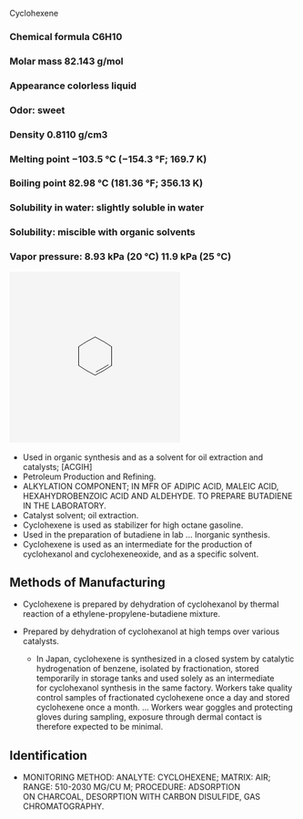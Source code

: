 Cyclohexene 
 
### Chemical formula  C6H10
### Molar mass  82.143 g/mol
### Appearance  colorless liquid
### Odor:  sweet
### Density 0.8110 g/cm3
### Melting point −103.5 °C (−154.3 °F; 169.7 K)
### Boiling point 82.98 °C (181.36 °F; 356.13 K)
### Solubility in water: slightly soluble in water
### Solubility:  miscible with organic solvents
### Vapor pressure:  8.93 kPa (20 °C) 11.9 kPa (25 °C)


![cyclohexenemolecule](../images/cyclohexenemolecule.png)

* Used in organic synthesis and as a solvent for oil extraction and catalysts; \[ACGIH\]  
* Petroleum Production and Refining.  
* ALKYLATION COMPONENT; IN MFR OF ADIPIC ACID, MALEIC ACID, HEXAHYDROBENZOIC ACID AND ALDEHYDE. TO PREPARE BUTADIENE IN THE LABORATORY.  
* Catalyst solvent; oil extraction.  
* Cyclohexene is used as stabilizer for high octane gasoline.  
* Used in the preparation of butadiene in lab ... Inorganic synthesis.  
* Cyclohexene is used as an intermediate for the production of cyclohexanol and cyclohexeneoxide, and as a specific solvent.

## Methods of Manufacturing

* Cyclohexene is prepared by dehydration of cyclohexanol by thermal reaction of a ethylene-propylene-butadiene mixture.  
* Prepared by dehydration of cyclohexanol at high temps over various catalysts.  
    
  * In Japan, cyclohexene is synthesized in a closed system by catalytic hydrogenation of benzene, isolated by fractionation, stored temporarily in storage tanks and used solely as an intermediate for cyclohexanol synthesis in the same factory. Workers take quality control samples of fractionated cyclohexene once a day and stored cyclohexene once a month. ... Workers wear goggles and protecting gloves during sampling, exposure through dermal contact is therefore expected to be minimal.

## Identification

* MONITORING METHOD: ANALYTE: CYCLOHEXENE; MATRIX: AIR; RANGE: 510-2030 MG/CU M; PROCEDURE: ADSORPTION ON CHARCOAL, DESORPTION WITH CARBON DISULFIDE, GAS CHROMATOGRAPHY.